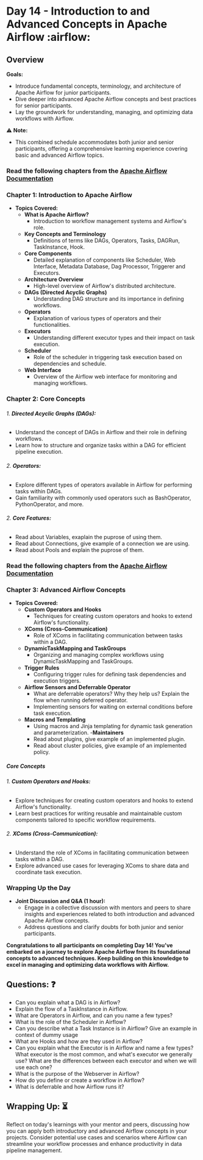 # Day 14 - Introduction to and Advanced Concepts in Apache Airflow :airflow:

## Overview
**Goals:**
- Introduce fundamental concepts, terminology, and architecture of Apache Airflow for junior participants.
- Dive deeper into advanced Apache Airflow concepts and best practices for senior participants.
- Lay the groundwork for understanding, managing, and optimizing data workflows with Airflow.

:warning: **Note:**
- This combined schedule accommodates both junior and senior participants, offering a comprehensive learning experience covering basic and advanced Airflow topics.

### Read the following chapters from the [Apache Airflow Documentation](https://airflow.apache.org/docs/apache-airflow/stable/index.html)
### Chapter 1: Introduction to Apache Airflow

- **Topics Covered:**
  - **What is Apache Airflow?**
    - Introduction to workflow management systems and Airflow's role.
  - **Key Concepts and Terminology**
    - Definitions of terms like DAGs, Operators, Tasks, DAGRun, TaskInstance, Hook.
  - **Core Components**
    - Detailed explanation of components like Scheduler, Web Interface, Metadata Database, Dag Processor, Triggerer and Executors.
  - **Architecture Overview**
    - High-level overview of Airflow's distributed architecture.
  - **DAGs (Directed Acyclic Graphs)**
    - Understanding DAG structure and its importance in defining workflows.
  - **Operators**
    - Explanation of various types of operators and their functionalities.
  - **Executors**
    - Understanding different executor types and their impact on task execution.
  - **Scheduler**
    - Role of the scheduler in triggering task execution based on dependencies and schedule.
  - **Web Interface**
    - Overview of the Airflow web interface for monitoring and managing workflows.

### Chapter 2: Core Concepts

###### 1. **Directed Acyclic Graphs (DAGs):**
   - Understand the concept of DAGs in Airflow and their role in defining workflows.
   - Learn how to structure and organize tasks within a DAG for efficient pipeline execution.

###### 2. **Operators:**
   - Explore different types of operators available in Airflow for performing tasks within DAGs.
   - Gain familiarity with commonly used operators such as BashOperator, PythonOperator, and more.

###### 2. **Core Features:**
   - Read about Variables, exaplain the puprose of using them.
   - Read about Connections, give example of a connection we are using.
   - Read about Pools and explain the puprose of them.
### Read the following chapters from the [Apache Airflow Documentation](https://airflow.apache.org/docs/apache-airflow/stable/index.html)
### Chapter 3: Advanced Airflow Concepts

- **Topics Covered:**
  - **Custom Operators and Hooks**
    - Techniques for creating custom operators and hooks to extend Airflow's functionality.
  - **XComs (Cross-Communication)**
    - Role of XComs in facilitating communication between tasks within a DAG.
  - **DynamicTaskMapping and TaskGroups**
    - Organizing and managing complex workflows using DynamicTaskMapping and TaskGroups.
  - **Trigger Rules**
    - Configuring trigger rules for defining task dependencies and execution triggers.
  - **Airflow Sensors and Deferrable Operator**
    - What are deferrable operators? Why they help us? Explain the flow when running deferred operator.
    - Implementing sensors for waiting on external conditions before task execution.
  - **Macros and Templating**
    - Using macros and Jinja templating for dynamic task generation and parameterization.
  -**Maintainers**
    - Read about plugins, give example of an implemented plugin.
    - Read about cluster policies, give example of an implemented policy.

##### Core Concepts

###### 1. **Custom Operators and Hooks:**
   - Explore techniques for creating custom operators and hooks to extend Airflow's functionality.
   - Learn best practices for writing reusable and maintainable custom components tailored to specific workflow requirements.

###### 2. **XComs (Cross-Communication):**
   - Understand the role of XComs in facilitating communication between tasks within a DAG.
   - Explore advanced use cases for leveraging XComs to share data and coordinate task execution.

### Wrapping Up the Day

- **Joint Discussion and Q&A (1 hour):**
  - Engage in a collective discussion with mentors and peers to share insights and experiences related to both introduction and advanced Apache Airflow concepts.
  - Address questions and clarify doubts for both junior and senior participants.

**Congratulations to all participants on completing Day 14! You've embarked on a journey to explore Apache Airflow from its foundational concepts to advanced techniques. Keep building on this knowledge to excel in managing and optimizing data workflows with Airflow.**

## **Questions:** ❓
* Can you explain what a DAG is in Airflow?
* Explain the flow of a TaskInstance in Airflow.
* What are Operators in Airflow, and can you name a few types?
* What is the role of the Scheduler in Airflow?
* Can you describe what a Task Instance is in Airflow? Give an example in context of dummy usage
* What are Hooks and how are they used in Airflow?
* Can you explain what the Executor is in Airflow and name a few types? What executor is the most common, and what's executor we generally use? What are the differences between each executor and when we will use each one?
* What is the purpose of the Webserver in Airflow?
* How do you define or create a workflow in Airflow?
* What is deferrable and how Airflow runs it?

## **Wrapping Up:** :hourglass_flowing_sand:
Reflect on today's learnings with your mentor and peers, discussing how you can apply both introductory and advanced Airflow concepts in your projects. Consider potential use cases and scenarios where Airflow can streamline your workflow processes and enhance productivity in data pipeline management.
